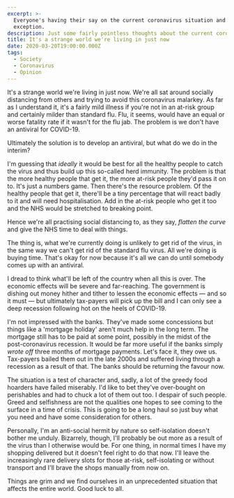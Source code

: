 ```yaml
---
excerpt: >-
  Everyone's having their say on the current coronavirus situation and I'm no
  exception.
description: Just some fairly pointless thoughts about the current coronavirus situation.
title: It's a strange world we're living in just now
date: 2020-03-20T19:00:00.000Z
tags:
  - Society
  - Coronavirus
  - Opinion
---
```

It's a strange world we're living in just now. We're all sat around socially distancing from others and trying to avoid this coronavirus malarkey. As far as I understand it, it's a fairly mild illness if you're not in an at-risk group and certainly milder than standard flu. Flu, it seems, would have an equal or worse fatality rate if it wasn't for the flu jab. The problem is we don't have an antiviral for COVID-19. 

Ultimately the solution is to develop an antiviral, but what do we do in the interim?

I'm guessing that *ideally* it would be best for all the healthy people to catch the virus and thus build up this so-called herd immunity. The problem is that the more healthy people that get it, the more at-risk people they'd pass it on to. It's just a numbers game. Then there's the resource problem. Of the healthy people that get it, there'll be a tiny percentage that will react badly to it and will need hospitalisation. Add in the at-risk people who get it too and the NHS would be stretched to breaking point.

Hence we're all practising social distancing to, as they say, *flatten the curve* and give the NHS time to deal with things.

The thing is, what we're currently doing is unlikely to get rid of the virus, in the same way we can't get rid of the standard flu virus. All we're doing is buying time. That's okay for now because it's all we can do until somebody comes up with an antiviral.

I dread to think what'll be left of the country when all this is over. The economic effects will be severe and far-reaching. The government is dishing out money hither and tither to lessen the economic effects — and so it must — but ultimately tax-payers will pick up the bill and I can only see a deep recession following hot on the heels of COVID-19.

I'm not impressed with the banks. They've made some concessions but things like a 'mortgage holiday' aren't much help in the long term. The mortgage still has to be paid at some point, possibly in the midst of the post-coronavirus recession. It would be far more useful if the banks simply *wrote off* three months of mortgage payments. Let's face it, they owe us. Tax-payers bailed them out in the late 2000s and suffered living through a recession as a result of that. The banks should be returning the favour now.

The situation is a test of character and, sadly, a lot of the greedy food hoarders have failed miserably. I'd like to bet they've over-bought on perishables and had to chuck a lot of them out too. I despair of such people. Greed and selfishness are not the qualities one hopes to see coming to the surface in a time of crisis. This is going to be a long haul so just buy what you need and have some consideration for others.

Personally, I'm an anti-social hermit by nature so self-isolation doesn't bother me unduly. Bizarrely, though, I'll probably be out more as a result of the virus than I otherwise would be. For one thing, in normal times I have my shopping delivered but it doesn't feel right to do that now. I'll leave the increasingly rare delivery slots for those at-risk, self-isolating or without transport and I'll brave the shops manually from now on.

Things are grim and we find ourselves in an unprecedented situation that affects the entire world. Good luck to all.


